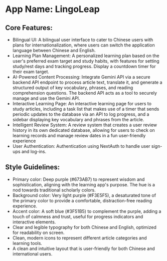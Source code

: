 # **App Name**: LingoLeap

## Core Features:

- Bilingual UI: A bilingual user interface to cater to Chinese users with plans for internationalization, where users can switch the application language between Chinese and English.
- Learning Plan Management: A personalized learning plan based on the user's preferred exam target and study habits, with features for setting study/rest days and tracking progress. Display a countdown timer for their exam target.
- AI-Powered Content Processing: Integrate Gemini API via a secure backend API endpoint to process article text, translate it, and generate a structured output of key vocabulary, phrases, and reading comprehension questions.  The backend API acts as a tool to securely manage and use the Gemini API.
- Interactive Learning Page: An interactive learning page for users to study articles, including a task list that makes use of a timer that sends periodic updates to the database via an API to log progress, and a sidebar displaying key vocabulary and phrases from the article.
- Intelligent Review System: A review system that creates a user review history in its own dedicated database, allowing for users to check on learning records and manage review dates in a fun user-friendly experience
- User Authentication: Authentication using NextAuth to handle user sign-ups and log-ins.

## Style Guidelines:

- Primary color: Deep purple (#673AB7) to represent wisdom and sophistication, aligning with the learning app's purpose. The hue is a nod towards traditional scholarly colors.
- Background color: Very light purple (#F3E5F5), a desaturated tone of the primary color to provide a comfortable, distraction-free reading experience.
- Accent color: A soft blue (#3F51B5) to complement the purple, adding a touch of calmness and trust, useful for progress indicators and interactive elements.
- Clear and legible typography for both Chinese and English, optimized for readability on screen.
- Clean, modern icons to represent different article categories and learning tools.
- A clean and intuitive layout that is user-friendly for both Chinese and international users.